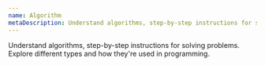 ```yaml
---
name: Algorithm
metaDescription: Understand algorithms, step-by-step instructions for solving problems. Explore different types and how they're used in programming.
---
```

Understand algorithms, step-by-step instructions for solving problems. Explore different types and how they're used in programming.
